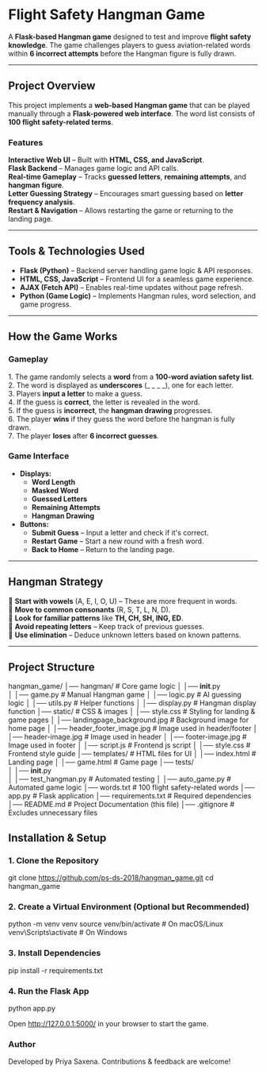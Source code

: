 # **Flight Safety Hangman Game** 

A **Flask-based Hangman game** designed to test and improve **flight safety knowledge**. The game challenges players to guess aviation-related words within **6 incorrect attempts** before the Hangman figure is fully drawn.  

---

## **Project Overview**  
This project implements a **web-based Hangman game** that can be played manually through a **Flask-powered web interface**. The word list consists of **100 flight safety-related terms**.  

### **Features**  
**Interactive Web UI** – Built with **HTML, CSS, and JavaScript**.  
**Flask Backend** – Manages game logic and API calls.  
**Real-time Gameplay** – Tracks **guessed letters**, **remaining attempts**, and **hangman figure**.  
**Letter Guessing Strategy** – Encourages smart guessing based on **letter frequency analysis**.  
**Restart & Navigation** – Allows restarting the game or returning to the landing page.  

---

## **Tools & Technologies Used**  
- **Flask (Python)** – Backend server handling game logic & API responses.  
- **HTML, CSS, JavaScript** – Frontend UI for a seamless game experience.  
- **AJAX (Fetch API)** – Enables real-time updates without page refresh.  
- **Python (Game Logic)** – Implements Hangman rules, word selection, and game progress.  

---

## **How the Game Works**  

### **Gameplay**  
1️. The game randomly selects a **word** from a **100-word aviation safety list**.  
2️. The word is displayed as **underscores** (_ _ _ _), one for each letter.  
3️. Players **input a letter** to make a guess.  
4️. If the guess is **correct**, the letter is revealed in the word.  
5️. If the guess is **incorrect**, the **hangman drawing** progresses.  
6️. The player **wins** if they guess the word before the hangman is fully drawn.  
7️. The player **loses** after **6 incorrect guesses**.  

### **Game Interface**  
- **Displays:**  
  - **Word Length**  
  - **Masked Word**  
  - **Guessed Letters**  
  - **Remaining Attempts**  
  - **Hangman Drawing**  
- **Buttons:**  
  - **Submit Guess** – Input a letter and check if it's correct.  
  - **Restart Game** – Start a new round with a fresh word.  
  - **Back to Home** – Return to the landing page.  

---

## **Hangman Strategy**  
🔹 **Start with vowels** (A, E, I, O, U) – These are more frequent in words.  
🔹 **Move to common consonants** (R, S, T, L, N, D).  
🔹 **Look for familiar patterns** like **TH, CH, SH, ING, ED**.  
🔹 **Avoid repeating letters** – Keep track of previous guesses.  
🔹 **Use elimination** – Deduce unknown letters based on known patterns.  

---

## **Project Structure**  
hangman_game/
│── hangman/                        # Core game logic
│   │── __init__.py                 
│   │── game.py                     # Manual Hangman game
│   │── logic.py                    # AI guessing logic
│   │── utils.py                    # Helper functions
│   │── display.py                  # Hangman display function
│── static/                         # CSS & images
│   │── style.css                   # Styling for landing & game pages
│   │── landingpage_background.jpg  # Background image for home page
│   │── header_footer_image.jpg     # Image used in header/footer
│   │── header-image.jpg            # Image used in header
│   │── footer-image.jpg            # Image used in footer
│   │── script.js                   # Frontend js script
│   │── style.css                   # Frontend style guide
│── templates/                      # HTML files for UI
│   │── index.html                  # Landing page
│   │── game.html                   # Game page
│── tests/                          
│   │── __init__.py         
│   │── test_hangman.py             # Automated testing
│   │── auto_game.py                # Automated game logic
│── words.txt                       # 100 flight safety-related words
│── app.py                          # Flask application
│── requirements.txt                # Required dependencies
│── README.md                       # Project Documentation (this file)
│── .gitignore                      # Excludes unnecessary files

## **Installation & Setup**  

### **1️. Clone the Repository**  

git clone https://github.com/ps-ds-2018/hangman_game.git
cd hangman_game


### **2️. Create a Virtual Environment (Optional but Recommended)**

python -m venv venv
source venv/bin/activate   # On macOS/Linux
venv\Scripts\activate      # On Windows

### **3️. Install Dependencies**

pip install -r requirements.txt

### **4. Run the Flask App**

python app.py

Open http://127.0.0.1:5000/ in your browser to start the game.

### **Author**

Developed by Priya Saxena. Contributions & feedback are welcome! 

